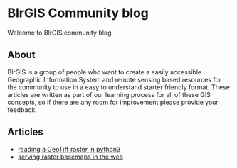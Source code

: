 # BlrGIS Community blog

Welcome to BlrGIS community blog

## About

BlrGIS is a group of people who want to create a easily accessible Geographic Information System and remote sensing based resources for the community to use in a easy to understand starter friendly format.
These articles are written as part of our learning process for all of these GIS concepts, so if there are any room for improvement please provide your feedback.

## Articles

- [reading a GeoTiff raster in python3](./articles/read_a_geotiff_with_gdal_in_python.md)
- [serving raster basemaps in the web](./articles/serving_raster_basemaps.md)
